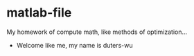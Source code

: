 # matlab-file
My homework of compute math, like methods of optimization...

- Welcome like me, my name is duters-wu
